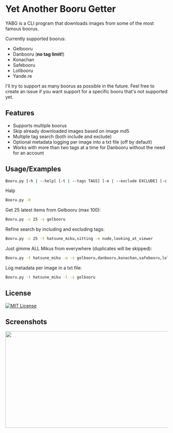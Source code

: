 
# Yet Another Booru Getter
YABG is a CLI program that downloads images from some of the most famous boorus.

Currently supported boorus:
- Gelbooru
- Danbooru (**no tag limit!**)
- Konachan
- Safebooru
- Lolibooru
- Yande.re

I'll try to support as many boorus as possible in the future. Feel free to create an issue if you want support for a specific booru that's not supported yet.
## Features

- Supports multiple boorus
- Skip already downloaded images based on image md5
- Multiple tag search (both include and exclude)
- Optional metadata logging per image into a txt file (off by default)
- Works with more than two tags at a time for Danbooru without the need for an account
## Usage/Examples

```bash
Booru.py [-h | --help] [-t | --tags TAGS] [-e | --exclude EXCLUDE] [-c | --count COUNT] [-l | --log] [-a | --all] [-s | --sources SOURCES]
```

Halp
```bash
Booru.py -h
```
Get 25 latest items from Gelbooru (max 100):
```bash
Booru.py -c 25 -s gelbooru
```
Refine search by including and excluding tags:
```bash
Booru.py -c 25 -t hatsune_miku,sitting -e nude,looking_at_viewer
```
Just gimme ALL Mikus from everywhere (duplicates will be skipped):
```bash
Booru.py -t hatsune_miku -a -s gelbooru,danbooru,konachan,safebooru,lolibooru,yandere
```
Log metadata per image in a txt file:
```bash
Booru.py -t hatsune_miku -l -s gelbooru
```
## License
[![MIT License](https://img.shields.io/badge/License-MIT-green.svg)](https://choosealicense.com/licenses/mit/)
## Screenshots

<img src="https://raw.githubusercontent.com/ConstruKction/booru_getter/master/screenshots/booru_getter.png" width="600" height="300" />

